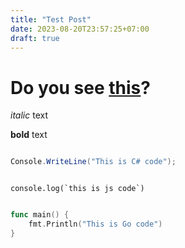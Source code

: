 ```yaml
---
title: "Test Post"
date: 2023-08-20T23:57:25+07:00
draft: true
---
```


# Do you see [this](https://blog.ezarp.dev/)?

*italic* text

**bold** text

``` C#

Console.WriteLine("This is C# code");

```

``` JS

console.log(`this is js code`)

```

``` Go

func main() {
    fmt.Println("This is Go code")
}

```